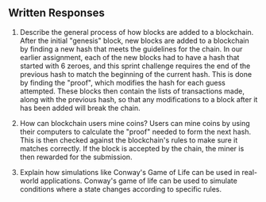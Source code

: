 ## Written Responses

1. Describe the general process of how blocks are added to a blockchain.
    After the initial "genesis" block, new blocks are added to a blockchain by finding a new hash that meets the guidelines for the chain. In our earlier assignment, each of the new blocks had to have a hash that started with 6 zeroes, and this sprint challenge requires the end of the previous hash to match the beginning of the current hash. This is done by finding the "proof", which modifies the hash for each guess attempted. These blocks then contain the lists of transactions made, along with the previous hash, so that any modifications to a block after it has been added will break the chain.

2. How can blockchain users mine coins?
    Users can mine coins by using their computers to calculate the "proof" needed to form the next hash. This is then checked against the blockchain's rules to make sure it matches correctly.  If the block is accepted by the chain, the miner is then rewarded for the submission.

3. Explain how simulations like Conway's Game of Life can be used in real-world applications.
    Conway's game of life can be used to simulate conditions where a state changes according to specific rules. 